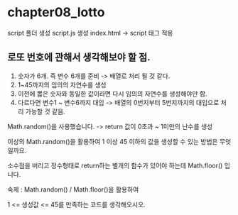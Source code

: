 # chapter08_lotto

script 폴더 생성
script.js 생성
index.html -> script 태그 적용

## 로또 번호에 관해서 생각해보야 할 점.
1. 숫자가 6개. 즉 변수 6개를 준비 -> 배열로 처리 될 것 같다.
2. 1~45까지의 임의의 자연수를 생성
3. 이전에 뽑은 숫자와 동일한 값이라면 다시 임의의 자연수를 생성해야만 함.
4. 다르다면 변수1 ~ 변수6까지 대입 -> 배열의 0번지부터 5번지까지의 대입으로 처리 가능할 것 같음.

Math.random()을 사용했습니다. -> return 값이 0초과 ~ 1미만의 난수를 생성

이상의 Math.random()을 활용하여 1 이상 45 이하의 값을 생성할 수 있는 방법은 무엇일까요.

소수점을 버리고 정수형태로 return하는 별개의 함수가 있어야 하는데
Math.floor() 입니다.

숙제 : Math.random() / Math.floor()을 활용하여

1 <= 생성값 <= 45를 만족하는 코드를 생각해오시오.
